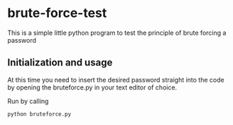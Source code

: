 # brute-force-test

This is a simple little python program to test the principle of brute forcing a password

## Initialization and usage

At this time you need to insert the desired password straight into the code by opening the bruteforce.py in your text editor of choice.

Run by calling
```console
python bruteforce.py
```
